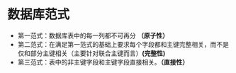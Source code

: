 # 数据库范式

* 第一范式：数据库表中的每一列都不可再分 **（原子性）**
* 第二范式：在满足第一范式的基础上要求每个字段都和主键完整相关，而不是仅和部分主键相关（主要针对联合主键而言）**(完整性)**
* 第三范式：表中的非主键字段和主键字段直接相关。**（直接性）**

